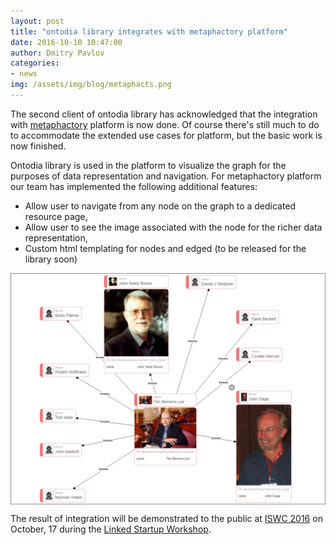 ```yaml
---
layout: post
title: "ontodia library integrates with metaphactory platform"
date: 2016-10-10 10:47:00
author: Dmitry Pavlov
categories:
- news
img: /assets/img/blog/metaphacts.png
---
```

The second client of ontodia library has acknowledged that the integration with <a href="http://www.metaphacts.com/product">metaphactory</a> platform is now done. Of course there's still much to do to accommodate the extended use cases for platform, but the basic work is now finished.

Ontodia library is used in the platform to visualize the graph for the purposes of data representation and navigation. For metaphactory platform our team has implemented the following additional features:

* Allow user to navigate from any node on the graph to a dedicated resource page,
* Allow user to see the image associated with the node for the richer data representation,
* Custom html templating for nodes and edged (to be released for the library soon)

<img src="/assets/img/blog/pics-on-graph.png" align="center"></img>

The result of integration will be demonstrated to the public at <a href="http://iswc2016.semanticweb.org/">ISWC 2016</a> on October, 17 during the <a href="http://linkedstartup.ifs.tuwien.ac.at/2016/program/">Linked Startup Workshop</a>.  
